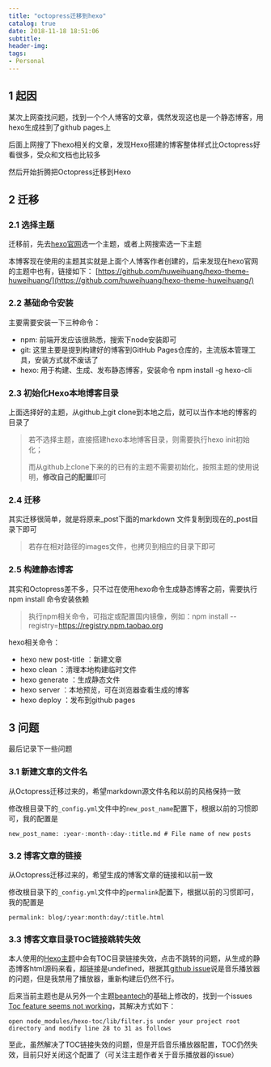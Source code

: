 ```yaml
---
title: "octopress迁移到hexo"
catalog: true
date: 2018-11-18 18:51:06
subtitle:
header-img:
tags:
- Personal
---
```


## 1 起因

某次上网查找问题，找到一个个人博客的文章，偶然发现这也是一个静态博客，用hexo生成挂到了github pages上

后面上网搜了下hexo相关的文章，发现Hexo搭建的博客整体样式比Octopress好看很多，受众和文档也比较多

然后开始折腾把Octopress迁移到Hexo

## 2 迁移

### 2.1 选择主题

迁移前，先去[hexo官网](https://hexo.io/zh-cn/)选一个主题，或者上网搜索选一下主题

本博客现在使用的主题其实就是上面个人博客作者创建的，后来发现在hexo官网的主题中也有，链接如下：
[https://github.com/huweihuang/hexo-theme-huweihuang/](https://github.com/huweihuang/hexo-theme-huweihuang/)

### 2.2 基础命令安装

主要需要安装一下三种命令：

- npm: 前端开发应该很熟悉，搜索下node安装即可
- git: 这里主要是提到构建好的博客到GitHub Pages仓库的，主流版本管理工具，安装方式就不废话了
- hexo: 用于构建、生成、发布静态博客，安装命令 npm install -g hexo-cli

### 2.3 初始化Hexo本地博客目录

上面选择好的主题，从github上git clone到本地之后，就可以当作本地的博客的目录了

> 若不选择主题，直接搭建hexo本地博客目录，则需要执行hexo init初始化；
> 
> 而从github上clone下来的的已有的主题不需要初始化，按照主题的使用说明，**修改自己的配置**即可

### 2.4 迁移

其实迁移很简单，就是将原来_post下面的markdown 文件复制到现在的_post目录下即可

> 若存在相对路径的images文件，也拷贝到相应的目录下即可

### 2.5 构建静态博客

其实和Octopress差不多，只不过在使用hexo命令生成静态博客之前，需要执行npm install 命令安装依赖

> 执行npm相关命令，可指定或配置国内镜像，例如：npm install --registry=https://registry.npm.taobao.org

hexo相关命令：

- hexo new post-title ：新建文章
- hexo clean ：清理本地构建临时文件
- hexo generate ：生成静态文件
- hexo server ：本地预览，可在浏览器查看生成的博客
- hexo deploy ：发布到github pages 

## 3 问题

最后记录下一些问题

### 3.1 新建文章的文件名

从Octopress迁移过来的，希望markdown源文件名和以前的风格保持一致

修改根目录下的`_config.yml`文件中的`new_post_name`配置下，根据以前的习惯即可，我的配置是

```
new_post_name: :year-:month-:day-:title.md # File name of new posts
```	

### 3.2 博客文章的链接


从Octopress迁移过来的，希望生成的博客文章的链接和以前一致

修改根目录下的`_config.yml`文件中的`permalink`配置下，根据以前的习惯即可，我的配置是

```
permalink: blog/:year:month:day/:title.html
```

### 3.3 博客文章目录TOC链接跳转失效

本人使用的[Hexo主题](https://github.com/huweihuang/hexo-theme-huweihuang/)中会有TOC目录链接失效，点击不跳转的问题，从生成的静态博客html源码来看，超链接是undefined，根据其[github issue](https://github.com/huweihuang/hexo-theme-huweihuang/issues/1)说是音乐播放器的问题，但是我禁用了播放器，重新构建后仍然不行。

后来当前主题也是从另外一个主题[beantech](https://github.com/YenYuHsuan/hexo-theme-beantech)的基础上修改的，找到一个issues [Toc feature seems not working](https://github.com/YenYuHsuan/hexo-theme-beantech/issues/19)，其解决方式如下：

```
open node_modules/hexo-toc/lib/filter.js under your project root directory and modify line 28 to 31 as follows
```

至此，虽然解决了TOC链接失效的问题，但是开启音乐播放器配置，TOC仍然失效，目前只好关闭这个配置了（可关注主题作者关于音乐播放器的issue）
